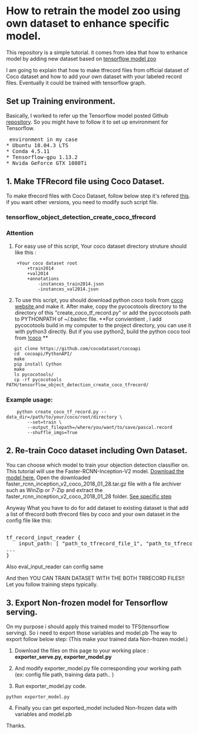 # How to retrain the model zoo using own dataset to enhance specific model. 

This repository is a simple tutorial. it comes from idea that how to enhance model by adding new dataset based on [tensorflow model zoo](https://github.com/tensorflow/models/blob/master/research/object_detection/g3doc/detection_model_zoo.md)

I am going to explain that how to make tfrecord files from official dataset of Coco dataset and how to add your own dataset with your labeled record files. Eventually it could be trained with tensorflow graph. 

## Set up Training environment. 
Basically, I worked to refer up the Tensorflow model posted Github [repository](https://github.com/EdjeElectronics/TensorFlow-Object-Detection-API-Tutorial-Train-Multiple-Objects-Windows-10/blob/master/README.md). So you might have to follow it to set up environment for Tensorflow.
<pre> environment in my case
* Ubuntu 18.04.3 LTS 
* Conda 4.5.11 
* Tensorflow-gpu 1.13.2 
* Nvida GeForce GTX 1080Ti
</pre>

## 1. Make TFRecord file using Coco Dataset. 
To make tfrecord files with Coco Dataset, follow below step it's refered [this](https://github.com/offbye/tensorflow_object_detection_create_coco_tfrecord). 
if you want other versions, you need to modify such script file.

### tensorflow_object_detection_create_coco_tfrecord
### Attention
1) For easy use of this script, Your coco dataset directory struture should like this :
```
    +Your coco dataset root
        +train2014
        +val2014
        +annotations
            -instances_train2014.json
            -instances_val2014.json
```
2) To use this script, you should download python coco tools from [coco website ](http://mscoco.org/dataset/#download) and make it.
After make, copy the pycocotools directory to the directory of this "create_coco_tf_record.py"
or add the pycocotools path to  PYTHONPATH of ~/.bashrc file.
**For convientient , I add pycocotools build in my computer to the project directory, you can use it with python3 directly. But if you use python2, build the python coco tool from [!coco](http://mscoco.org/dataset/#download) **
```
   git clone https://github.com/cocodataset/cocoapi
   cd  cocoapi/PythonAPI/
   make
   pip install Cython
   make
   ls pycocotools/
   cp -rf pycocotools  PATH/tensorflow_object_detection_create_coco_tfrecord/
```

### Example usage:
```
    python create_coco_tf_record.py --data_dir=/path/to/your/coco/root/directory \
        --set=train \
        --output_filepath=/where/you/want/to/save/pascal.record
        --shuffle_imgs=True
```

## 2. Re-train Coco dataset including Own Dataset. 
You can choose which model to train your objection detection classifier on. This tutorial will use the Faster-RCNN-Inception-V2 model. [Download the model here.](http://download.tensorflow.org/models/object_detection/faster_rcnn_inception_v2_coco_2018_01_28.tar.gz) Open the downloaded faster_rcnn_inception_v2_coco_2018_01_28.tar.gz file with a file archiver such as WinZip or 7-Zip and extract the faster_rcnn_inception_v2_coco_2018_01_28 folder. [See specific step](https://github.com/EdjeElectronics/TensorFlow-Object-Detection-API-Tutorial-Train-Multiple-Objects-Windows-10)

Anyway What you have to do for add dataset to existing dataset is that add a list of tfrecord both tfrecord files by coco and your own dataset in the config file like this: 
<pre> 
tf_record_input_reader {
    input_path: [ "path_to_tfrecord_file_1", "path_to_tfrecord_file_2"]
...
}
</pre>
Also eval_input_reader can config same

And then YOU CAN TRAIN DATASET WITH THE BOTH TRRECORD FILES!!
Let you follow training steps typically. 


## 3. Export Non-frozen model for Tensorflow serving. 
On my purpose i should apply this trained model to TFS(tensorflow serving). So i need to export those variables and model.pb 
The way to export follow below step: (This make your trained data Non-frozen model.)

1. Download the files on this page to your working place : 
**exporter_serve.py, exporter_model.py**

2. And modify exporter_model.py file corresponding your working path (ex: config file path, training data path.. ) 

3. Run exporter_model.py code. 
```
python exporter_model.py
```

4. Finally you can get exported_model included Non-frozen data with variables and model.pb 

Thanks.

